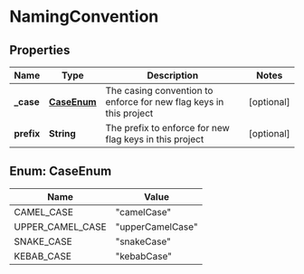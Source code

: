 

# NamingConvention


## Properties

| Name | Type | Description | Notes |
|------------ | ------------- | ------------- | -------------|
|**_case** | [**CaseEnum**](#CaseEnum) | The casing convention to enforce for new flag keys in this project |  [optional] |
|**prefix** | **String** | The prefix to enforce for new flag keys in this project |  [optional] |



## Enum: CaseEnum

| Name | Value |
|---- | -----|
| CAMEL_CASE | &quot;camelCase&quot; |
| UPPER_CAMEL_CASE | &quot;upperCamelCase&quot; |
| SNAKE_CASE | &quot;snakeCase&quot; |
| KEBAB_CASE | &quot;kebabCase&quot; |



